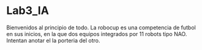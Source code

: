 # Lab3_IA
Bienvenidos al principio de todo. La robocup es una competencia de futbol en sus inicios, en la que dos equipos integrados por 11 robots tipo NAO. Intentan anotar el la porteria del otro. 
